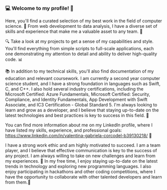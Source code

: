 ### 💻 Welcome to my profile! 💼

Here, you'll find a curated selection of my best work in the field of computer science. 💪 From web development to data analysis, I have a diverse set of skills and experience that make me a valuable asset to any team. 🤝

🔍 Take a look at my projects to get a sense of my capabilities and style. You'll find everything from simple scripts to full-scale applications, each one demonstrating my attention to detail and ability to deliver high-quality code. 📊

📚 In addition to my technical skills, you'll also find documentation of my education and relevant coursework. I am currently a second year computer science student, and I have a strong foundation in languages such as Swift, C, and C++. I also hold several industry certifications, including the Microsoft Certified: Azure Fundamentals, Microsoft Certified: Security, Compliance, and Identity Fundamentals, App Development with Swift Associate, and IC3 Certification - Global Standard 5. I'm always looking to learn and grow as a developer, and I believe that staying up-to-date on the latest technologies and best practices is key to success in this field. 🚀

You can find more information about me on my LinkedIn profile, where I have listed my skills, experience, and professional goals: https://www.linkedin.com/in/valentina-gabriela-corcodel-b39130218/ 💼 

I have a strong work ethic and am highly motivated to succeed. I am a team player, and I believe that effective communication is key to the success of any project. I am always willing to take on new challenges and learn from my experiences. 💪 In my free time, I enjoy staying up-to-date on the latest trends in technology and exploring new programming languages. I also enjoy participating in hackathons and other coding competitions, where I have the opportunity to collaborate with other talented developers and learn from them.🤝

